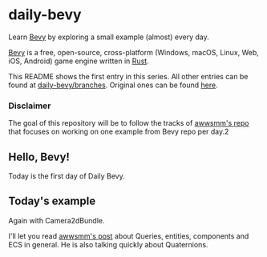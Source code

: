 # daily-bevy

Learn [Bevy](https://bevyengine.org/) by exploring a small example (almost) every day.

[Bevy](https://github.com/bevyengine/bevy/) is a free, open-source, cross-platform (Windows, macOS, Linux, Web, iOS, Android) game engine written in [Rust](https://www.rust-lang.org/).

This README shows the first entry in this series. All other entries can be found at [daily-bevy/branches](https://github.com/vroussea/daily-bevy/branches).
Original ones can be found [here](https://github.com/awwsmm/daily-bevy/branches).

### Disclaimer
The goal of this repository will be to follow the tracks of [awwsmm's repo](https://github.com/awwsmm/daily-bevy/blob/master/README.md) that focuses on working on one example from Bevy repo per day.2

## Hello, Bevy!

Today is the first day of Daily Bevy.

## Today's example
Again with Camera2dBundle.

I'll let you read [awwsmm's post](https://github.com/awwsmm/daily-bevy/blob/bonus/Camera2dBundle_3/README.md) about Queries, entities, components and ECS in general.
He is also talking quickly about Quaternions.